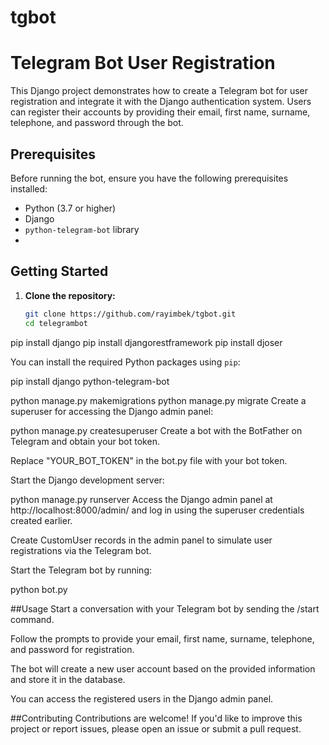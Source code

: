 # tgbot

# Telegram Bot User Registration

This Django project demonstrates how to create a Telegram bot for user registration and integrate it with the Django authentication system. Users can register their accounts by providing their email, first name, surname, telephone, and password through the bot.

## Prerequisites

Before running the bot, ensure you have the following prerequisites installed:

- Python (3.7 or higher)
- Django
- `python-telegram-bot` library
- 
## Getting Started

1. **Clone the repository:**

   ```bash
   git clone https://github.com/rayimbek/tgbot.git
   cd telegrambot

pip install django
pip install djangorestframework
pip install djoser

You can install the required Python packages using `pip`:

pip install django python-telegram-bot


python manage.py makemigrations
python manage.py migrate
Create a superuser for accessing the Django admin panel:

python manage.py createsuperuser
Create a bot with the BotFather on Telegram and obtain your bot token.

Replace "YOUR_BOT_TOKEN" in the bot.py file with your bot token.

Start the Django development server:

python manage.py runserver
Access the Django admin panel at http://localhost:8000/admin/ and log in using the superuser credentials created earlier.

Create CustomUser records in the admin panel to simulate user registrations via the Telegram bot.

Start the Telegram bot by running:

python bot.py

##Usage
Start a conversation with your Telegram bot by sending the /start command.

Follow the prompts to provide your email, first name, surname, telephone, and password for registration.

The bot will create a new user account based on the provided information and store it in the database.

You can access the registered users in the Django admin panel.

##Contributing
Contributions are welcome! If you'd like to improve this project or report issues, please open an issue or submit a pull request.
